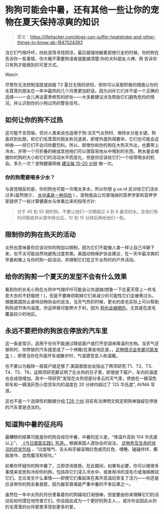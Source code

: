 # 狗狗可能会中暑，还有其他一些让你的宠物在夏天保持凉爽的知识

> 原文：<https://lifehacker.com/dogs-can-suffer-heatstroke-and-other-things-to-know-ab-1847024393>

当它们气喘吁吁，四处游荡寻找阴凉，最后倔强地躺着拒绝行走的时候，你的狗在告诉你一些事情，你大概不需要狗语者就能搞清楚:你的犬科朋友*火辣*，用 告诉你只有狗才能做到的可爱方式。

Watch

尽管你无法控制湿度或驯服 T2 夏日无情的骄阳，但你可以采取积极的措施让你的毛茸茸的朋友在一年中最热的几个月里更加舒适。因为训斥它们并不是一个正确的选择——一会儿再谈夏季修剪的好处——大多数建议涉及帮助它们避免危险的情况，并认识到你的小狗过热的警告信号。

## 如何让你的狗不过热

这可能不言而喻，但对人类来说也适用于狗:当天气炎热时、保持水分是关键。狗喜欢到处跑，和它们毛茸茸的朋友称兄道弟，即使外面热得要命，它们也可能会这样做——但它们不会问你要饮料。所以，即使你和你的狗在大热天外出，也要带上冷水，并带一个可折叠的碗或其他他们可以很容易地从中喝到的东西。用水量会根据你的狗的大小和它们的活动水平而变化，但是你应该给它们一个经常喝水的机会。多久一次？宠物健康网络 [建议每 15–20 分钟](https://www.pethealthnetwork.com/dog-health/dog-checkups-preventive-care/summertime-dehydration-and-your-dog) 做一次。

### 你的狗需要喝多少水？

与直觉相反的是，你的狗也可能一次喝太多水，所以你想 g ua rd 反对给它们浇水过多(虽然很少， [水中毒是一种风险](https://thebark.com/content/danger-water-intoxication) ) 。宠物食品公司普瑞纳的营养学家和营养学家提供了一些计算健康水与体重比率的指导方针:

> 对于 45 到 55 磅的狗，不要让他们一次喝超过 4 到 8 盎司的水。在他们有时间吸收并从胃中排出后，10 到 15 分钟后再给他们一些。

## **限制你的狗在热天的活动**

炎热也意味着你应该对你的狗加以限制，因为它们不能像人类一样让自己冷静下来，也不太可能自然地避免过度劳累。美国动物保护协会建议，在一天中最凉爽的早晨和晚上与你的狗一起活动，并限制它们在正午炎热时的户外活动。

## 给你的狗剪一个夏天的发型不会有什么效果

看到你的长毛小狗在炎热中气喘吁吁可能会让你退缩(想象一下在夏天穿上一件毛皮大衣的不舒服吧！)，但是不要麻烦剃掉它们来减少的可能性它们会被煮过头。根据美国防止虐待动物协会的说法，当天气热的时候，更长的皮毛实际上可以帮助狗狗调节体内温度。你这样做可能弊大于利，因为 [狗也会被晒伤](https://www.allaboutpetsprovo.com/dog-sunburn.html)，尤其是在皮毛覆盖较少的地区。

## 永远不要把你的狗放在停放的汽车里

这一条是常识，适用于任何不能通过降低窗户或打开空调来降温的生物。当天气足够热时，你停放的汽车就变成了一个烤箱(在某些地区是，，[这种情况全年都可能发生](https://www.webmd.com/children/news/20140724/cars-children-heatstroke-deaths) ) ，即使当你在外面开车或散步时，气温感觉宜人和温暖。

也不要以为敲碎一扇窗户就足够了:美国兽医协会指出了两项研究:T1、T2、T3、T4、T5、T6，这两项研究都证明了在炎热的日子里，即使放下窗户，车内的温度也会成倍增加。其中一项研究“发现在炎热但部分多云的天气里，停放在一辆深色轿车和一辆浅灰色小型货车内的温度在 20 分钟内超过了 125 华氏度”, AVMA 写道。

这也不是一个选择性的数据分组:[T28 个州](https://www.animallaw.info/topic/table-state-laws-protect-animals-left-parked-vehicles) 目前有法律明文规定把狗单独留在停放的汽车里是违法的。

## 知道狗中暑的征兆吗

最糟糕的结果可能是你的狗会经历中暑，中暑的定义是，“体温升高到 104 华氏度以上”， [《今日兽医实践》写道。](https://todaysveterinarypractice.com/todays-technician-heatstroke-in-dogs/#:~:text=Heatstroke%20is%20a%20common%20problem,a%20spectrum%20of%20systemic%20signs.) 根据美国人道协会的说法， [这种危及生命的状况的症状包括](https://www.americanhumane.org/blog/summer-pet-safety-tips-from-american-humane) 、“过度喘气、舌头和牙龈呈暗红色或亮红色、嗜睡、磕磕绊绊、癫痫发作、血性腹泻和呕吐。”

如果你怀疑你的狗中暑了，立即咨询兽医。在此期间，如果有必要，你可以做很多事情来安抚和冷却你的狗，包括将它们浸入冷水中，或者用冷的湿毛巾或海绵擦拭它们。无论发生什么事情——即使它们看起来在离开高温后恢复了活力——你还是应该带你的狗去看兽医，因为器官衰竭是严重中暑的不幸后果之一。

虽然在一年中炎热的月份里看着你的狗嬉戏打闹很棒，但是要由你来理解它们的活动会如何潜在地伤害它们。你会因此成为一个更好的狗主人，，或许你会因此从你的毛茸茸的伙伴那里享受到更多的爱。